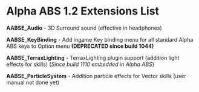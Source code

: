 # Alpha ABS 1.2 Extensions List

**AABSE_Audio** - 3D Surround sound (effective in headphones)  

**AABSE_KeyBinding** - Add ingame Key binding menu for all standard Alpha ABS keys to Option menu  **(DEPRECATED since build 1044)**  

**AABSE_TerraxLighting** - TerraxLighting plugin support (addition light effects for skills)  (_Since build 1110 embedded in Alpha ABS_)  

**AABSE_ParticleSystem** - Addition particle effects for Vector skills (user manual not done yet)
